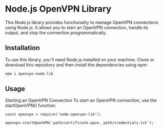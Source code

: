 # Node.js OpenVPN Library

This Node.js library provides functionality to manage OpenVPN connections using Node.js. It allows you to start an OpenVPN connection, handle its output, and stop the connection programmatically.

## Installation

To use this library, you'll need Node.js installed on your machine. Clone or download this repository and then install the dependencies using npm:

```bash
npm i openvpn-node-lib
```


## Usage
Starting an OpenVPN Connection
To start an OpenVPN connection, use the startOpenVPN() function:

``` 
const openvpn = require('node-openvpn-lib');

openvpn.startOpenVPN(`path/certificate.opvn, path/credentials.txt`);

```